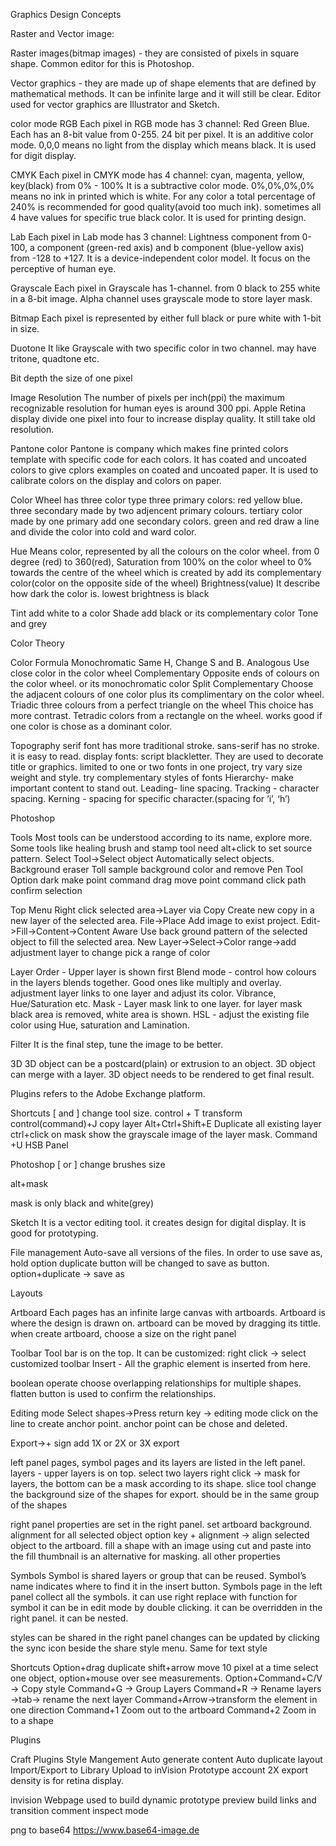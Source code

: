 Graphics Design Concepts

Raster and Vector image:

Raster images(bitmap images) - they are consisted of pixels in square shape. Common editor for this is Photoshop.

Vector graphics - they are made up of shape elements that are defined by mathematical methods. It can be infinite large and it will still be clear. Editor used for vector graphics are Illustrator and Sketch.

color mode
RGB
Each pixel in RGB mode has 3 channel: Red Green Blue. Each has an 8-bit value from 0-255. 24 bit per pixel.
It is an additive color mode. 0,0,0 means no light from the display which means black.
It is used for digit display.

CMYK
Each pixel in CMYK mode has 4 channel: cyan, magenta, yellow, key(black) from 0% - 100%
It is a subtractive color mode. 0%,0%,0%,0% means no ink in printed which is white. For any color a total percentage of 240% is recommended for good quality(avoid too much ink). sometimes all 4 have values for specific true black color.
It is used for printing design.

Lab
Each pixel in Lab mode has 3 channel: Lightness component from 0-100, a component (green-red axis) and b component (blue-yellow axis) from -128 to +127.
It is a device-independent color model.
It focus on the perceptive of human eye.

Grayscale
Each pixel in Grayscale has 1-channel. from 0 black to 255 white in a 8-bit image.
Alpha channel uses grayscale mode to store layer mask.

Bitmap
Each pixel is represented by either full black or pure white with 1-bit in size.

Duotone
It like Grayscale with two specific color in two channel.
may have tritone, quadtone etc.

Bit depth
the size of one pixel

Image Resolution
The number of pixels per inch(ppi)
the maximum recognizable resolution for human eyes is around 300 ppi.
Apple Retina display divide one pixel into four to increase display quality. It still take old resolution.

Pantone color
Pantone is company which makes fine printed colors template with specific code for each colors.
It has coated and uncoated colors to give cplors examples on coated and uncoated paper.
It is used to calibrate colors on the display and colors on paper.


Color Wheel has three color type
three primary colors: red yellow blue.
three secondary made by two adjencent primary colours.
tertiary color made by one primary add one secondary colors.
green and red draw a line and divide the color into cold and ward color.


Hue
Means color, represented by all the colours on the color wheel. from 0 degree (red) to 360(red),
Saturation
from 100% on the color wheel to 0% towards the centre of the wheel which is created by add its complementary color(color on the opposite side of the wheel)
Brightness(value)
It describe how dark the color is. lowest brightness is black

Tint
add white to a color
Shade
add black or its complementary color
Tone
and grey


Color Theory

Color Formula
Monochromatic
Same H, Change S and B.
Analogous
Use close color in the color wheel
Complementary
Opposite ends of colours on the color wheel. or its monochromatic color
Split Complementary
Choose the adjacent colours of one color plus its complimentary on the color wheel.
Triadic
three colours from a perfect triangle on the wheel
This choice has more contrast.
Tetradic
colors from a rectangle on the wheel.
works good if one color is chose as a dominant color.

Topography
serif font has more traditional stroke.
sans-serif has no stroke. it is easy to read.
display fonts: script blackletter. They are used to decorate title or graphics.
limited to one or two fonts in one project, try vary size weight and style.
try complementary styles of fonts
Hierarchy- make important content to stand out.
Leading- line spacing.
Tracking - character spacing.
Kerning - spacing for specific character.(spacing for ‘i’, ‘h’)

Photoshop

Tools
Most tools can be understood according to its name, explore more.
Some tools like healing brush and stamp tool need alt+click to set source pattern.
Select Tool->Select object Automatically select objects.
Background eraser Toll sample background color and remove
Pen Tool Option dark make point command drag move point
command click path confirm selection




Top Menu
Right click selected area->Layer via Copy
Create new copy in a new layer of the selected area.
File->Place
Add image to exist project.
Edit->Fill->Content->Content Aware
Use back ground pattern of the selected object to fill the selected area.
New Layer->Select->Color range->add adjustment layer to change
pick a range of color


Layer
Order - Upper layer is shown first
Blend mode - control how colours in the layers blends together. Good ones like multiply and overlay.
adjustment layer links to one layer and adjust its color. Vibrance, Hue/Saturation etc.
Mask - Layer mask link to one layer. for layer mask black area is removed, white area is shown.
HSL - adjust the existing file color using Hue, saturation and Lamination.

Filter
It is the final step, tune the image to be better.


3D
3D object can be a postcard(plain) or extrusion to an object.
3D object can merge with a layer.
3D object needs to be rendered to get final result.

Plugins
refers to the Adobe Exchange platform.


Shortcuts
[ and ] change tool size.
control + T transform
control(command)+J copy layer
Alt+Ctrl+Shift+E
Duplicate all existing layer
ctrl+click on mask
show the grayscale image of the layer mask.
Command +U HSB Panel







Photoshop
[ or ] change brushes size

alt+mask

mask is only black and white(grey)


Sketch
It is a vector editing tool.
it creates design for digital display.
It is good for prototyping.

File management
Auto-save all versions of the files.
In order to use save as, hold option duplicate button will be changed to save as button.
option+duplicate -> save as

Layouts

Artboard
Each pages has an infinite large canvas with artboards.
Artboard is where the design is drawn on.
artboard can be moved by dragging its tittle.
when create artboard, choose a size on the right panel




Toolbar
Tool bar is on the top.
It can be customized: right click -> select customized toolbar
Insert - All the graphic element is inserted from here.





boolean operate
choose overlapping relationships for multiple shapes.
flatten button is used to confirm the relationships.

Editing mode
Select shapes->Press return key -> editing mode
click on the line to create anchor point.
anchor point can be chose and deleted.

Export->+ sign add 1X or 2X or 3X export


left panel
pages, symbol pages and its layers are listed in the left panel.
layers - upper layers is on top.
select two layers right click -> mask
for layers, the bottom can be a mask according to its shape.
slice tool
change the background size of the shapes for export. should be in the same group of the shapes


right panel
properties are set in the right panel.
set artboard background.
alignment for all selected object
option key + alignment -> align selected object to the artboard.
fill a shape with an image using cut and paste into the fill thumbnail is an alternative for masking.
all other properties




Symbols
Symbol is shared layers or group that can be reused.
Symbol’s name indicates where to find it in the insert button.
Symbols page in the left panel collect all the symbols.
it can use right replace with function for symbol
it can be in edit mode by double clicking.
it can be overridden in the right panel.
it can be nested.

styles
can be shared in the right panel
changes can be updated by clicking the sync icon beside the share style menu.
Same for text style



Shortcuts
Option+drag duplicate
shift+arrow move 10 pixel at a time
select one object, option+mouse over see measurements.
Option+Command+C/V -> Copy style
Command+G -> Group Layers
Command+R -> Rename layers ->tab-> rename the next layer
Command+Arrow->transform the element in one direction
Command+1 Zoom out to the artboard
Command+2 Zoom in to a shape

Plugins

Craft Plugins
Style Mangement
Auto generate content
Auto duplicate layout
Import/Export to Library
Upload to inVision Prototype account
2X export density is for retina display.

invision Webpage
used to build dynamic prototype
preview
build links and transition
comment
inspect mode


png to base64
https://www.base64-image.de
